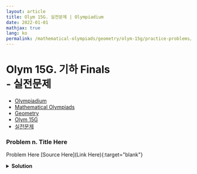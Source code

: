 ```yaml
---
layout: article
title: Olym 15G. 실전문제 | Olympiadium
date: 2022-01-01
mathjax: true
lang: ko
permalink: /mathematical-olympiads/geometry/olym-15g/practice-problems/
---
```

# Olym 15G. 기하 Finals <br> <ssup> - 실전문제</ssup>

<ul class="breadcrumb">
	<li><a href="{{ site.baseurl }}/">Olympiadium</a></li> 
	<li><a href="{{ site.baseurl }}/mathematical-olympiads/">Mathematical Olympiads</a></li> 
	<li><a href="{{ site.baseurl }}/mathematical-olympiads/geometry/">Geometry</a></li> 
	<li><a href="{{ site.baseurl }}/mathematical-olympiads/geometry/olym-15g/">Olym 15G</a></li> 
	<li><a href="{{ site.baseurl }}/mathematical-olympiads/geometry/olym-15g/practice-problems/">실전문제</a></li>
</ul>

### Problem n. Title Here
<blueboard> Problem Here </blueboard>
[Source Here](Link Here){:target="blank"}
<pinkborder><details>
<summary><b>Solution</b></summary>
Solution Here. 
</details></pinkborder>
